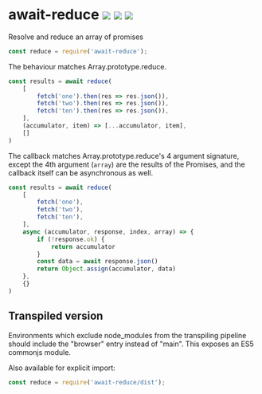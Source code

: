 # await-reduce [![](https://img.shields.io/npm/v/await-reduce.svg)](https://www.npmjs.com/package/await-reduce) [![](https://img.shields.io/badge/source--000000.svg?logo=github&style=social)](https://github.com/omrilotan/mono/tree/master/packages/await-reduce) [![](https://badgen.net/bundlephobia/minzip/await-reduce)](https://bundlephobia.com/result?p=await-reduce)

Resolve and reduce an array of promises

```js
const reduce = require('await-reduce');
```

The behaviour matches Array.prototype.reduce.

```js
const results = await reduce(
	[
		fetch('one').then(res => res.json()),
		fetch('two').then(res => res.json()),
		fetch('ten').then(res => res.json()),
	],
	(accumulator, item) => [...accumulator, item],
	[]
)
```

The callback matches Array.prototype.reduce's 4 argument signature, except the 4th argument (`array`) are the results of the Promises, and the callback itself can be asynchronous as well.
```js
const results = await reduce(
	[
		fetch('one'),
		fetch('two'),
		fetch('ten'),
	],
	async (accumulator, response, index, array) => {
		if (!response.ok) {
			return accumulator
		}
		const data = await response.json()
		return Object.assign(accumulator, data)
	},
	{}
)
```

## Transpiled version
Environments which exclude node_modules from the transpiling pipeline should include the "browser" entry instead of "main". This exposes an ES5 commonjs module.

Also available for explicit import:
```js
const reduce = require('await-reduce/dist');
```
